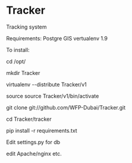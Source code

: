 Tracker
=======

Tracking system

Requirements:
Postgre GIS
vertualenv 1.9

To install:

cd /opt/

mkdir Tracker

virtualenv --distribute Tracker/v1

source source Tracker/v1/bin/activate 

git clone git://github.com/WFP-Dubai/Tracker.git

cd Tracker/tracker

pip install -r requirements.txt

Edit settings.py for db

edit Apache/nginx etc.

